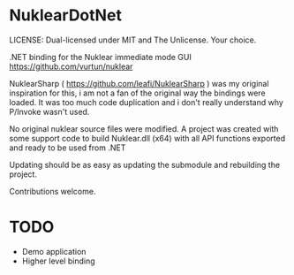 # NuklearDotNet
LICENSE: Dual-licensed under MIT and The Unlicense. Your choice.

.NET binding for the Nuklear immediate mode GUI
https://github.com/vurtun/nuklear

NuklearSharp ( https://github.com/leafi/NuklearSharp ) was my original inspiration for this, i am not a fan
of the original way the bindings were loaded. It was too much code duplication and i don't really understand
why P/Invoke wasn't used.

No original nuklear source files were modified. A project was created with some support code 
to build Nuklear.dll (x64) with all API functions exported and ready to be used from .NET

Updating should be as easy as updating the submodule and rebuilding the project.

Contributions welcome.

# TODO

* Demo application
* Higher level binding
